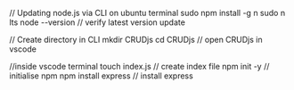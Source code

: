 // Updating node.js via CLI on ubuntu terminal
sudo npm install -g n
sudo n lts
node --version // verify latest version update

// Create directory in CLI
mkdir CRUDjs
cd CRUDjs 
// open CRUDjs in vscode

//inside vscode terminal
touch index.js // create index file 
npm init -y // initialise npm
npm install express // install express
